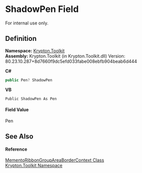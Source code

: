 # ShadowPen Field


For internal use only.



## Definition
**Namespace:** <a href="79d2eac2-21f4-54ff-7552-b20c33c30600.md">Krypton.Toolkit</a>  
**Assembly:** Krypton.Toolkit (in Krypton.Toolkit.dll) Version: 80.23.10.287+8d7660f9dc5efd033fabe008ebfb904beab6d444

**C#**
``` C#
public Pen? ShadowPen
```
**VB**
``` VB
Public ShadowPen As Pen
```



#### Field Value
Pen

## See Also


#### Reference
<a href="c2d78dd2-24d8-3297-2b06-70f90fe690f2.md">MementoRibbonGroupAreaBorderContext Class</a>  
<a href="79d2eac2-21f4-54ff-7552-b20c33c30600.md">Krypton.Toolkit Namespace</a>  
